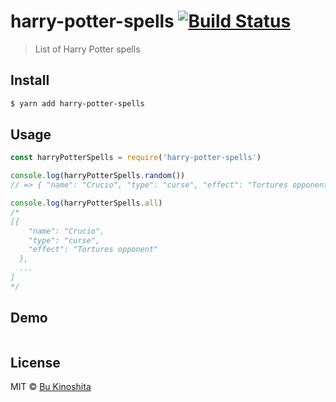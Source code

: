 # harry-potter-spells [![Build Status](https://travis-ci.org/bukinoshita/harry-potter-spells.svg?branch=master)](https://travis-ci.org/bukinoshita/harry-potter-spells)

> List of Harry Potter spells


## Install

```bash
$ yarn add harry-potter-spells
```


## Usage

```javascript
const harryPotterSpells = require('harry-potter-spells')

console.log(harryPotterSpells.random())
// => { "name": "Crucio", "type": "curse", "effect": "Tortures opponent" }

console.log(harryPotterSpells.all)
/*
[{
    "name": "Crucio",
    "type": "curse",
    "effect": "Tortures opponent"
  },
  ...
]
*/
```


## Demo

<img src="https://github.com/bukinoshita/harry-potter-spells/blob/master/demo.png" alt="">


## License

MIT © [Bu Kinoshita](https://bukinoshita.io)

